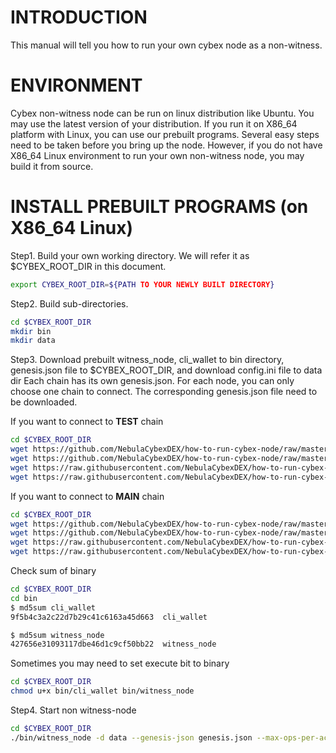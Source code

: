 INTRODUCTION
=======
This manual will tell you how to run your own cybex node as a non-witness.

ENVIRONMENT
======
Cybex non-witness node can be run on linux distribution like Ubuntu. You may use the latest version of your distribution.
If you run it on X86_64 platform with Linux, you can use our prebuilt programs. Several easy steps need to be taken before you bring up the node.
However, if you do not have X86_64 Linux environment to run your own non-witness node, you may build it from source.

INSTALL PREBUILT PROGRAMS (on X86_64 Linux)
======
Step1. Build your own working directory. We will refer it as $CYBEX_ROOT_DIR in this document.
```Bash
export CYBEX_ROOT_DIR=${PATH TO YOUR NEWLY BUILT DIRECTORY}
```

Step2. Build sub-directories.
```Bash
cd $CYBEX_ROOT_DIR
mkdir bin
mkdir data
```
Step3. Download prebuilt witness_node, cli_wallet to bin directory, 
genesis.json file to $CYBEX_ROOT_DIR, and download config.ini file to data dir
Each chain has its own genesis.json. For each node, you can only choose one chain to connect.
The corresponding genesis.json file need to be downloaded.

If you want to connect to **TEST** chain
```Bash
cd $CYBEX_ROOT_DIR
wget https://github.com/NebulaCybexDEX/how-to-run-cybex-node/raw/master/bin/witness_node -O bin/witness_node
wget https://github.com/NebulaCybexDEX/how-to-run-cybex-node/raw/master/bin/cli_wallet -O bin/cli_wallet
wget https://raw.githubusercontent.com/NebulaCybexDEX/how-to-run-cybex-node/master/testchain/genesis.json -O genesis.json
wget https://raw.githubusercontent.com/NebulaCybexDEX/how-to-run-cybex-node/master/testchain/config.ini -O data/config.ini
```

If you want to connect to **MAIN** chain
```Bash
cd $CYBEX_ROOT_DIR
wget https://github.com/NebulaCybexDEX/how-to-run-cybex-node/raw/master/bin/witness_node -O bin/witness_node
wget https://github.com/NebulaCybexDEX/how-to-run-cybex-node/raw/master/bin/cli_wallet -O bin/cli_wallet
wget https://raw.githubusercontent.com/NebulaCybexDEX/how-to-run-cybex-node/master/mainchain/genesis.json -O genesis.json
wget https://raw.githubusercontent.com/NebulaCybexDEX/how-to-run-cybex-node/master/mainchain/config.ini -O data/config.ini
```

Check sum of binary
```Bash
cd $CYBEX_ROOT_DIR
cd bin
$ md5sum cli_wallet 
9f5b4c3a2c22d7b29c41c6163a45d663  cli_wallet

$ md5sum witness_node
427656e31093117dbe46d1c9cf50bb22  witness_node

```

Sometimes you may need to set execute bit to binary
```Bash
cd $CYBEX_ROOT_DIR
chmod u+x bin/cli_wallet bin/witness_node
```

Step4. Start non witness-node
```Bash
cd $CYBEX_ROOT_DIR
./bin/witness_node -d data --genesis-json genesis.json --max-ops-per-account 500 --resync-blockchain --replay-blockchain
```
